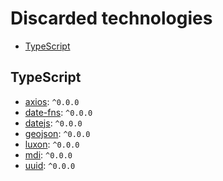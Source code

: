 # Discarded technologies

- [TypeScript](#typescript)

## TypeScript

* [axios](https://www.npmjs.com/package/axios): `^0.0.0`
* [date-fns](https://www.npmjs.com/package/date-fns): `^0.0.0`
* [datejs](https://www.npmjs.com/package/datejs): `^0.0.0`
* [geojson](https://www.npmjs.com/package/geojson): `^0.0.0`
* [luxon](https://www.npmjs.com/package/luxon): `^0.0.0`
* [mdi](https://www.npmjs.com/package/mdi): `^0.0.0`
* [uuid](https://www.npmjs.com/package/uuid): `^0.0.0`

<!-- AIdel
    "@vuepic/vue-datepicker": "^8.1.1",
    "pinia-plugin-persistedstate": "^3.2.1",
    "qalendar": "^3.8.1",
    "vue-chartjs": "^5.0.0", -> REVISAR SI PODEMOS CARGARNOS CHART.JS O VUE-CHART.JS
-->

<!-- Entomology manager
    "html2canvas": "^1.4.1",
    "pdfmake": "^0.2.7",
    "pinia-plugin-persistedstate": "^2.1.1",
    "read-excel-file": "^5.6.1",
    "vue3-datepicker": "0.4.0",
    "webfontloader": "^1.6.28"
-->

<!-- Vessel tracker
    "jspdf-autotable": "^3.8.3",
    "leaflet-editable": "^1.2.0",
    "pinia-plugin-persistedstate": "^3.2.1",
    "read-excel-file": "^5.8.5",
    "vue-chartjs": "^5.3.1",
    "vue-toastification": "^1.7.14",
-->
